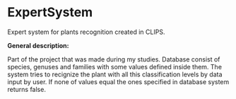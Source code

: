 # ExpertSystem
Expert system for plants recognition created in CLIPS.


**General description:**

Part of the project that was made  during my studies. Database consist of species, genuses and families with some values defined inside them. The system tries to recignize the plant with all this classification levels by data input by user. If none of values equal the ones specified in database system returns false.
